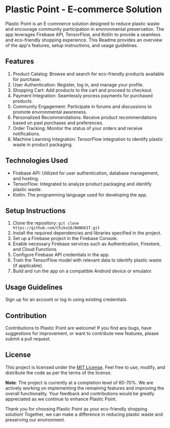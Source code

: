 # Plastic Point - E-commerce Solution

Plastic Point is an E-commerce solution designed to reduce plastic waste and encourage community participation in environmental preservation. The app leverages Firebase API, TensorFlow, and Kotlin to provide a seamless and eco-friendly shopping experience. This Readme provides an overview of the app's features, setup instructions, and usage guidelines.

## Features

1. Product Catalog: Browse and search for eco-friendly products available for purchase.
2. User Authentication: Register, log in, and manage your profile.
3. Shopping Cart: Add products to the cart and proceed to checkout.
4. Payment Integration: Seamlessly process payments for purchased products.
5. Community Engagement: Participate in forums and discussions to promote environmental awareness.
6. Personalized Recommendations: Receive product recommendations based on past purchases and preferences.
7. Order Tracking: Monitor the status of your orders and receive notifications.
8. Machine Learning Integration: TensorFlow integration to identify plastic waste in product packaging.

## Technologies Used

- Firebase API: Utilized for user authentication, database management, and hosting.
- TensorFlow: Integrated to analyze product packaging and identify plastic waste.
- Kotlin: The programming language used for developing the app.

## Setup Instructions

1. Clone the repository: `git clone https://github.com/Chiko18/BANGKIT.git`
2. Install the required dependencies and libraries specified in the project.
3. Set up a Firebase project in the Firebase Console.
4. Enable necessary Firebase services such as Authentication, Firestore, and Cloud Functions.
5. Configure Firebase API credentials in the app.
6. Train the TensorFlow model with relevant data to identify plastic waste (if applicable).
7. Build and run the app on a compatible Android device or emulator.

## Usage Guidelines

Sign up for an account or log in using existing credentials.

## Contribution

Contributions to Plastic Point are welcome! If you find any bugs, have suggestions for improvement, or want to contribute new features, please submit a pull request.

## License

This project is licensed under the [MIT License](LICENSE). Feel free to use, modify, and distribute the code as per the terms of the license.

**Note**: The project is currently at a completion level of 60-70%. We are actively working on implementing the remaining features and improving the overall functionality. Your feedback and contributions would be greatly appreciated as we continue to enhance Plastic Point.

Thank you for choosing Plastic Point as your eco-friendly shopping solution! Together, we can make a difference in reducing plastic waste and preserving our environment.

